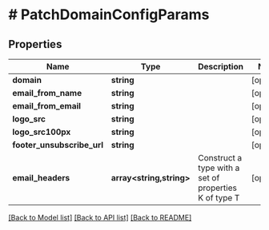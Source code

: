 # # PatchDomainConfigParams

## Properties

Name | Type | Description | Notes
------------ | ------------- | ------------- | -------------
**domain** | **string** |  | [optional]
**email_from_name** | **string** |  | [optional]
**email_from_email** | **string** |  | [optional]
**logo_src** | **string** |  | [optional]
**logo_src100px** | **string** |  | [optional]
**footer_unsubscribe_url** | **string** |  | [optional]
**email_headers** | **array<string,string>** | Construct a type with a set of properties K of type T | [optional]

[[Back to Model list]](../../README.md#models) [[Back to API list]](../../README.md#endpoints) [[Back to README]](../../README.md)
